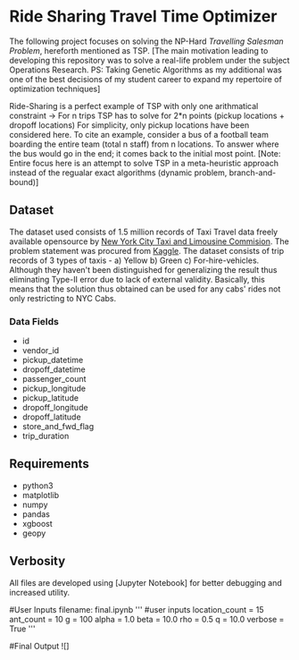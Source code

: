 # Ride Sharing Travel Time Optimizer
The following project focuses on solving the NP-Hard *Travelling Salesman Problem*, hereforth mentioned as TSP. 
[The main motivation leading to developing this repository was to solve a real-life problem under the subject Operations Research. 
PS: Taking Genetic Algorithms as my additional was one of the best decisions of my student career to expand my repertoire of optimization techniques]

Ride-Sharing is a perfect example of TSP with only one arithmatical constraint -> For n trips TSP has to solve for 2*n points (pickup locations + dropoff locations) For simplicity, only pickup locations have been considered here. 
To cite an example, consider a bus of a football team boarding the entire team (total n staff) from n locations. To answer where the bus would go in the end; it comes back to the initial most point. 
[Note: Entire focus here is an attempt to solve TSP in a meta-heuristic approach instead of the regualar exact algorithms (dynamic problem, branch-and-bound)]

## Dataset
The dataset used consists of 1.5 million records of Taxi Travel data freely available opensource by [New York City Taxi and Limousine Commision](https://www1.nyc.gov/site/tlc/about/tlc-trip-record-data.page). The problem statement was procured from [Kaggle](https://www.kaggle.com/c/nyc-taxi-trip-duration/data). The dataset consists of trip records of 3 types of taxis - a) Yellow b) Green c) For-hire-vehicles. Although they haven't been distinguished for generalizing the result thus eliminating Type-II error due to lack of external validity. Basically, this means that the solution thus obtained can be used for any cabs' rides not only restricting to NYC Cabs.

### Data Fields
* id
* vendor_id	
* pickup_datetime
* dropoff_datetime
* passenger_count
* pickup_longitude
* pickup_latitude
* dropoff_longitude
* dropoff_latitude
* store_and_fwd_flag
* trip_duration

## Requirements
* python3
* matplotlib
* numpy
* pandas
* xgboost
* geopy

## Verbosity
All files are developed using [Jupyter Notebook] for better debugging and increased utility. 

#User Inputs
filename: final.ipynb
'''
#user inputs
location_count = 15
ant_count = 10
g = 100
alpha = 1.0
beta = 10.0
rho = 0.5
q = 10.0
verbose = True
'''

#Final Output
![]
